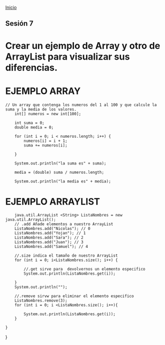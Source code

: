 <!-- No borrar o modificar -->
[Inicio](./index.md)

## Sesión 7 


<!-- Su documentación aquí -->

# Crear un ejemplo de Array y otro de ArrayList para visualizar sus diferencias.

# EJEMPLO ARRAY

    // Un array que contenga los numeros del 1 al 100 y que calcule la suma y la media de los valores.
        int[] numeros = new int[100];

        int suma = 0;
        double media = 0;

        for (int i = 0; i < numeros.length; i++) {
            numeros[i] = i + 1;
            suma += numeros[i];

        }

        System.out.println("la suma es" + suma);

        media = (double) suma / numeros.length;

        System.out.println("la media es" + media);

# EJEMPLO ARRAYLIST

        java.util.ArrayList <String> ListaNombres = new java.util.ArrayList();
        // .add Añade elementos a nuestro ArrayList
        ListaNombres.add("Nicolas"); // 0
        ListaNombres.add("Yojan"); // 1
        ListaNombres.add("Sara"); // 2
        ListaNombres.add("Juan"); // 3
        ListaNombres.add("Samuel"); // 4
        
        //.size indica el tamaño de nuestro ArrayList
        for (int i = 0; i<ListaNombres.size(); i++) {
            
            //.get sirve para  devolvernos un elemento especifico
            System.out.println(ListaNombres.get(i));
            
        }
        System.out.println("");
        
        //.remove sirvw para eliminar el elemento especifico
        ListaNombres.remove(3);
        for (int i = 0; i <ListaNombres.size(); i++){
            
            System.out.println(ListaNombres.get(i));
        }
        
    }
    
}





